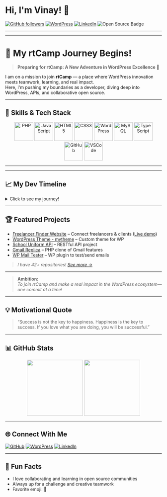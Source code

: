 

# Hi, I'm Vinay! 👋

[![GitHub followers](https://img.shields.io/github/followers/vinay070403?style=social)](https://github.com/vinay070403?tab=followers)
[![WordPress](https://img.shields.io/badge/-WordPress%20Profile-21759b?logo=wordpress&logoColor=white)](https://profiles.wordpress.org/vinay070403)
[![LinkedIn](https://img.shields.io/badge/-LinkedIn-blue?logo=linkedin&logoColor=white)](https://www.linkedin.com/in/vinay070403/)
![Open Source Badge](https://img.shields.io/badge/I%20%E2%9D%A4%EF%B8%8F%20Open%20Source-blueviolet?style=for-the-badge)

---


---

# 🚀 My rtCamp Journey Begins!

> **Preparing for rtCamp: A New Adventure in WordPress Excellence 🚩**

I am on a mission to join **rtCamp** — a place where WordPress innovation meets teamwork, learning, and real impact.  
Here, I'm pushing my boundaries as a developer, diving deep into WordPress, APIs, and collaborative open source.

---

## 🌟 Skills & Tech Stack

<p align="center">
  <img src="https://cdn.jsdelivr.net/gh/devicons/devicon/icons/php/php-original.svg" width="60" alt="PHP" title="PHP"/>
  <img src="https://cdn.jsdelivr.net/gh/devicons/devicon/icons/javascript/javascript-original.svg" width="60" alt="JavaScript" title="JavaScript"/>
  <img src="https://cdn.jsdelivr.net/gh/devicons/devicon/icons/html5/html5-original.svg" width="60" alt="HTML5" title="HTML5"/>
  <img src="https://cdn.jsdelivr.net/gh/devicons/devicon/icons/css3/css3-original.svg" width="60" alt="CSS3" title="CSS3"/>
  <img src="https://cdn.jsdelivr.net/gh/devicons/devicon/icons/wordpress/wordpress-original.svg" width="60" alt="WordPress" title="WordPress"/>
  <img src="https://cdn.jsdelivr.net/gh/devicons/devicon/icons/mysql/mysql-original.svg" width="60" alt="MySQL" title="MySQL"/>
  <img src="https://cdn.jsdelivr.net/gh/devicons/devicon/icons/typescript/typescript-original.svg" width="60" alt="TypeScript" title="TypeScript"/>
  <img src="https://cdn.jsdelivr.net/gh/devicons/devicon/icons/github/github-original.svg" width="60" alt="GitHub" title="GitHub"/>
  <img src="https://cdn.jsdelivr.net/gh/devicons/devicon/icons/vscode/vscode-original.svg" width="60" alt="VSCode" title="VSCode"/>
</p>

---

---

## 📈 My Dev Timeline

<details>
  <summary>Click to see my journey!</summary>
  <ul>
    <li><b>2022</b> – Started coding and explored web fundamentals</li>
    <li><b>2023</b> – Built my first WordPress theme, APIs, and freelance platform</li>
    <li><b>2024</b> – Advanced into plugin dev, REST APIs, teamwork & open source</li>
    <li><b>Now</b> – <b>rtCamp Preparation</b>: mastering WordPress, collaborating, and aiming for impact!</li>
    <li><b>Future</b> – Dreaming big, growing with rtCamp, and contributing to open source</li>
  </ul>
</details>

---

## 🏆 Featured Projects

- [Freelancer Finder Website](https://github.com/vinay070403/freelancer) – Connect freelancers & clients ([Live demo](https://freelancer-lac.vercel.app))
- [WordPress Theme - mytheme](https://github.com/vinay070403/mytheme) – Custom theme for WP
- [School Uniform API](https://github.com/vinay070403/school-uniform-api) – RESTful API project
- [Gmail Replica](https://github.com/vinay070403/gmail_replica) – PHP clone of Gmail features
- [WP Mail Tester](https://github.com/vinay070403/WP_Mail_Test) – WP plugin to test/send emails

> _I have 42+ repositories! [See more →](https://github.com/search?q=user:vinay070403&sort=stars&order=desc)_

---


> **Ambition:**  
> *To join rtCamp and make a real impact in the WordPress ecosystem—one commit at a time!*

---

## 💡 Motivational Quote

> “Success is not the key to happiness. Happiness is the key to success. If you love what you are doing, you will be successful.”

---

## 📊 GitHub Stats

<p align="center">
  <img src="https://github-readme-stats.vercel.app/api?username=vinay070403&show_icons=true&theme=radical" height="180"/>
  <img src="https://github-readme-streak-stats.herokuapp.com/?user=vinay070403&theme=radical" height="180"/>
</p>

---

## 🌐 Connect With Me

[![GitHub](https://img.shields.io/badge/GitHub-vinay070403-333?logo=github)](https://github.com/vinay070403)
[![WordPress](https://img.shields.io/badge/WordPress-vinay070403-21759b?logo=wordpress&logoColor=white)](https://profiles.wordpress.org/vinay070403)
[![LinkedIn](https://img.shields.io/badge/LinkedIn-vinay070403-blue?logo=linkedin&logoColor=white)](https://www.linkedin.com/in/vinay070403/)

---

## 🎉 Fun Facts

- I love collaborating and learning in open source communities
- Always up for a challenge and creative teamwork
- Favorite emoji: 🚀


<!--
✨ This README appears at the top of your GitHub profile! ✨
If you want to add more info, just let me know!
-->
